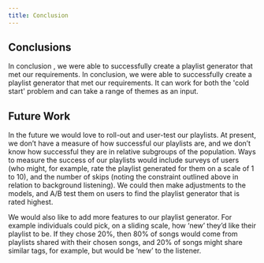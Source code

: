```yaml
---
title: Conclusion
---
```


## Conclusions
In conclusion , we were able to successfully create a playlist generator that met our requirements. In conclusion, we were able to successfully create a playlist generator that met our requirements. It can work for both the 'cold start' problem and can take a range of themes as an input. 


## Future Work

In the future we would love to roll-out and user-test our playlists. At present, we don’t have a measure of how successful our playlists are, and we don’t know how successful they are in relative subgroups of the population. Ways to measure the success of our playlists would include surveys of users (who might, for example, rate the playlist generated for them on a scale of 1 to 10), and the number of skips (noting the constraint outlined above in relation to background listening). We could then make adjustments to the models, and A/B test them on users to find the playlist generator that is rated highest. 

We would also like to add more features to our playlist generator. For example individuals could pick, on a sliding scale, how ‘new’ they’d like their playlist to be. If they chose 20%, then 80% of songs would come from playlists shared with their chosen songs, and 20% of songs might share similar tags, for example, but would be ‘new’ to the listener. 
